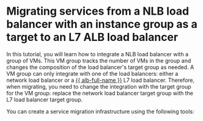 # Migrating services from a NLB load balancer with an instance group as a target to an L7 ALB load balancer


In this tutorial, you will learn how to integrate a NLB load balancer with a group of VMs. This VM group tracks the number of VMs in the group and changes the composition of the load balancer's target group as needed. A VM group can only integrate with one of the load balancers: either a network load balancer or a [{{ alb-full-name }}](../../application-load-balancer/) L7 load balancer. Therefore, when migrating, you need to change the integration with the target group for the VM group: replace the network load balancer target group with the L7 load balancer target group.

You can create a service migration infrastructure using the following tools:

